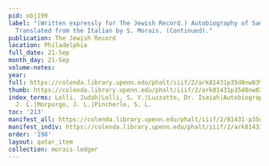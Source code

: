 ```yaml
---
pid: obj199
label: "(Written expressly for The Jewish Record.) Autobiography of Samuel David Luzzatto.
  Translated from the Italian by S. Morais. (Continued)."
publication: The Jewish Record
location: Philadelphia
full_date: 21-Sep
month_day: 21-Sep
volume-notes:
year:
full: https://colenda.library.upenn.edu/phalt/iiif/2/ark81431p35d8nw83%2FSHA256E-s8080267--d76c35a9450ff324ab9b30862a8da0d6a1c535029e0d7bc241f133b79f53c1df.jpeg/full/3500,/0/default.jpg
thumb: https://colenda.library.upenn.edu/phalt/iiif/2/ark81431p35d8nw83%2FSHA256E-s8080267--d76c35a9450ff324ab9b30862a8da0d6a1c535029e0d7bc241f133b79f53c1df.jpeg/full/!200,200/0/default.jpg
index_terms: Lolli, Judah|Lolli, S. V.|Luzzatto, Dr. Isaiah|Autobiography|Morpurgo,
  J. L.|Morpurgo, J. L.|Pincherle, S. L.
toc: '213'
manifest_all: https://colenda.library.upenn.edu/phalt/iiif/2/81431-p35d8nw83/manifest
manifest_indiv: https://colenda.library.upenn.edu/phalt/iiif/2/ark81431p35d8nw83%2FSHA256E-s8080267--d76c35a9450ff324ab9b30862a8da0d6a1c535029e0d7bc241f133b79f53c1df.jpeg
order: '198'
layout: qatar_item
collection: morais-ledger
---
```


